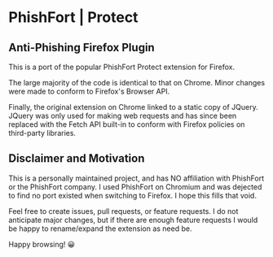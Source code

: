 # PhishFort | Protect
## Anti-Phishing Firefox Plugin

This is a port of the popular PhishFort Protect extension for Firefox.

The large majority of the code is identical to that on Chrome.
Minor changes were made to conform to Firefox's Browser API.

Finally, the original extension on Chrome linked to a static copy of JQuery. JQuery was only used for making web requests and has since been replaced with the Fetch API built-in to conform with Firefox policies on third-party libraries.

## Disclaimer and Motivation

This is a personally maintained project, and has NO affiliation with PhishFort or the PhishFort company.
I used PhishFort on Chromium and was dejected to find no port existed when switching to Firefox. I hope this fills that void.

Feel free to create issues, pull requests, or feature requests.
I do not anticipate major changes, but if there are enough feature requests I would be happy to rename/expand the extension as need be.

Happy browsing! 😀
